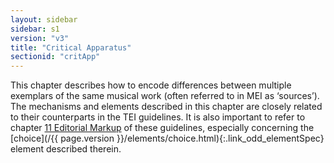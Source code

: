 ```yaml
---
layout: sidebar
sidebar: s1
version: "v3"
title: "Critical Apparatus"
sectionid: "critApp"
---
```




This chapter describes how to encode differences between multiple exemplars of the
same musical
work (often referred to in MEI as ‘sources’). The mechanisms and elements
described in this chapter are closely related to their counterparts in the TEI guidelines.
It is
also important to refer to chapter <a class="link_ptr" title="Editorial Markup" href="/{{ page.version }}/guidelines/editTrans.html">11 Editorial Markup</a> of these guidelines, especially
concerning the [choice](/{{ page.version }}/elements/choice.html){:.link_odd_elementSpec} element described therein.






